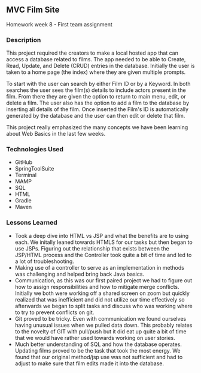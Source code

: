 ## MVC Film Site
Homework week 8 - First team assignment

### Description
This project required the creators to make a local hosted app that can access a database related to films. The app needed to be able to Create, Read, Update, and Delete (CRUD) entries in the database. Initially the user is taken to a home page (the index) where they are given multiple prompts. 

To start with the user can search by either Film ID or by a Keyword. In both searches the user sees the film(s) details to include actors present in the film. From there they are given the option to return to main menu, edit, or delete a film. The user also has the option to add a film to the database by inserting all details of the film. Once inserted the Film's ID is automatically generated by the database and the user can then edit or delete that film. 

This project really emphasized the many concepts we have been learning about Web Basics in the last few weeks. 


### Technologies Used
- GitHub
- SpringToolSuite
- Terminal
- MAMP 
- SQL
- HTML
- Gradle
- Maven 

### Lessons Learned
-  Took a deep dive into HTML vs JSP and what the benefits are to using each. We initally leaned towards HTMLS for our tasks but then began to use JSPs. Figuring out the relationship that exists between the JSP/HTML process and the Controller took quite a bit of time and led to a lot of troubleshooting. 
-  Making use of a controller to serve as an implementation in methods was challenging and helped bring back Java basics. 
- Communication, as this was our first paired project we had to figure out how to assign responsibilities and how to mitigate merge conflicts. Initially we both were working off a shared screen on zoom but quickly realized that was inefficient and did not utilize our time effectively so afterwards we began to split tasks and discuss who was working where to try to prevent conflicts on git. 
- Git proved to be tricky. Even with communication we found ourselves having unusual issues when we pulled data down. This probably relates to the novelty of GIT with pull/push but it did eat up quite a bit of time that we would have rather used towards working on user stories. 
- Much better understanding of SQL and how the database operates. Updating films proved to be the task that took the most energy. We found that our original method/jsp use was not sufficient and had to adjust to make sure that film edits made it into the database. 
 